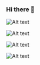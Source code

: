 ### Hi there 👋


![Alt text](https://spotify-recently-played-readme.vercel.app/api?user=yamadatt)

![Alt text](https://spotify-recently-played-readme.vercel.app/api?user=yamadatt&count=10)


![Alt text](https://spotify-recently-played-readme.vercel.app/api?user=yamadatt&width=1000)

![Alt text](https://spotify-recently-played-readme.vercel.app/api?user=yamadatt&unique={true|1|on|yes})

<!--
**yamadatt/yamadatt** is a ✨ _special_ ✨ repository because its `README.md` (this file) appears on your GitHub profile.

Here are some ideas to get you started:

- 🔭 I’m currently working on ...
- 🌱 I’m currently learning ...
- 👯 I’m looking to collaborate on ...
- 🤔 I’m looking for help with ...
- 💬 Ask me about ...
- 📫 How to reach me: ...
- 😄 Pronouns: ...
- ⚡ Fun fact: ...
-->
